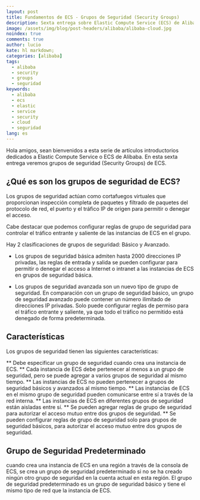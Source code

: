 ```yaml
---
layout: post
title: Fundamentos de ECS - Grupos de Seguridad (Security Groups)
description: Sexta entrega sobre Elastic Compute Service (ECS) de Alibaba - Grupos de Seguridad (Security Groups).
image: /assets/img/blog/post-headers/alibaba/alibaba-cloud.jpg
noindex: true
comments: true
author: lucio
kate: hl markdown;
categories: [alibaba]
tags:
  - alibaba
  - security
  - groups
  - seguridad
keywords:
  - alibaba
  - ecs
  - elastic
  - service
  - security
  - cloud
  - seguridad
lang: es
---
```


Hola amigos, sean bienvenidos a esta serie de artículos introductorios dedicados a Elastic Compute Service o ECS de Alibaba. En esta sexta entrega veremos grupos de seguridad (Security Groups) de ECS.

## ¿Qué es son los grupos de seguridad de ECS?
Los grupos de seguridad actúan como cortafuegos virtuales que proporcionan inspección completa de paquetes y filtrado de paquetes del protocolo de red, el puerto y el tráfico IP de origen para permitir o denegar el acceso. 

Cabe destacar que podemos configurar reglas de grupo de seguridad para controlar el tráfico entrante y saliente de las instancias de ECS en el grupo.

Hay 2 clasificaciones de grupos de seguridad: Básico y Avanzado. 

- Los grupos de seguridad básica admiten hasta 2000 direcciones IP privadas, las reglas de entrada y salida se pueden configurar para permitir o denegar el acceso a Internet o intranet a las instancias de ECS en grupos de seguridad básica. 

- Los grupos de seguridad avanzada son un nuevo tipo de grupo de seguridad. En comparación con un grupo de seguridad básico, un grupo de seguridad avanzado puede contener un número ilimitado de direcciones IP privadas. Solo puede configurar reglas de permiso para el tráfico entrante y saliente, ya que todo el tráfico no permitido está denegado de forma predeterminada.

## Características
Los grupos de seguridad tienen las siguientes características: 

** Debe especificar un grupo de seguridad cuando crea una instancia de ECS. 
** Cada instancia de ECS debe pertenecer al menos a un grupo de seguridad, pero se puede agregar a varios grupos de seguridad al mismo tiempo. 
** Las instancias de ECS no pueden pertenecer a grupos de seguridad básicos y avanzados al mismo tiempo. 
** Las instancias de ECS en el mismo grupo de seguridad pueden comunicarse entre sí a través de la red interna.
** Las instancias de ECS en diferentes grupos de seguridad están aisladas entre sí.
** Se pueden agregar reglas de grupo de seguridad para autorizar el acceso mutuo entre dos grupos de seguridad. 
** Se pueden configurar reglas de grupo de seguridad solo para grupos de seguridad básicos, para autorizar el acceso mutuo entre dos grupos de seguridad.

## Grupo de Seguridad Predeterminado
cuando crea una instancia de ECS en una región a través de la consola de ECS, se crea un grupo de seguridad predeterminado si no se ha creado ningún otro grupo de seguridad en la cuenta actual en esta región. El grupo de seguridad predeterminado es un grupo de seguridad básico y tiene el mismo tipo de red que la instancia de ECS.
